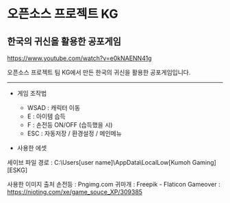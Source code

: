 # 오픈소스 프로젝트 KG
## 한국의 귀신을 활용한 공포게임

https://www.youtube.com/watch?v=e0kNAENN41g

오픈소스 프로젝트 팀 KG에서 만든 한국의 귀신을 활용한 공포게임입니다.



----------------------------------
+ 게임 조작법
  + WSAD : 캐릭터 이동
  + E :  아이템 습득
  + F : 손전등 ON/OFF (습득했을 시)
  + ESC : 자동저장 / 환경설정 / 메인메뉴


+ 사용한 에셋

세이브 파일 경로 : C:\Users\[user name]\AppData\LocalLow\[Kumoh Gaming]\[ESKG]




사용한 이미지 출처
손전등 : Pngimg.com
귀마개 : Freepik - Flaticon
Gameover : https://nioting.com/xe/game_souce_XP/309385
